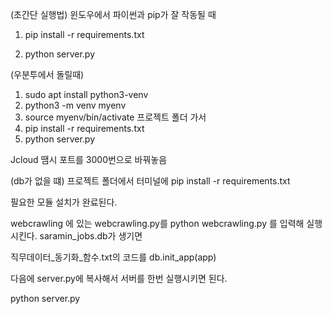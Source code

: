 (초간단 실행법) 윈도우에서 파이썬과 pip가 잘 작동될 때
1. pip install -r requirements.txt

2. python server.py

(우분투에서 돌릴때)
1. sudo apt install python3-venv
2. python3 -m venv myenv
3. source myenv/bin/activate
프로젝트 폴더 가서
4. pip install -r requirements.txt
5. python server.py

Jcloud 땜시 포트를 3000번으로 바꿔놓음


(db가 없을 떄)
프로젝트 폴더에서 터미널에 
pip install -r requirements.txt

필요한 모듈 설치가 완료된다.


webcrawling 에 있는
webcrawling.py를 python webcrawling.py
를 입력해 실행시킨다.
saramin_jobs.db가 생기면


직무데이터_동기화_함수.txt의 코드를
db.init_app(app)

다음에 
server.py에 복사해서 서버를 한번 실행시키면 된다.

python server.py

